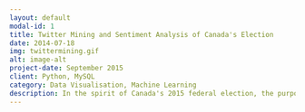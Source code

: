 ```yaml
---
layout: default
modal-id: 1
title: Twitter Mining and Sentiment Analysis of Canada's Election
date: 2014-07-18
img: twittermining.gif
alt: image-alt
project-date: September 2015
client: Python, MySQL
category: Data Visualisation, Machine Learning
description: In the spirit of Canada's 2015 federal election, the purpose of this application was to determine if it was possible to help predict results using the sentiment of tweets.  The application dynamically updates a graph by gathering tweets related to Canadian politics and analysing if it was positive or negative towards a certain party through a combination of machine learning classification algorithms. The application was also able to plot the frequency of tweets related to each party to determine their popularity.  As a result, rather than predicting long term results, the application provided more insight to current and immediate events related to Canadian politics. Code can be viewed <a href="https://github.com/vickitran/twittermining_canadaelxn" target="new">here</a>.
---
```

